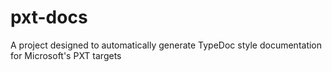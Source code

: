 # pxt-docs
A project designed to automatically generate TypeDoc style documentation for Microsoft's PXT targets
